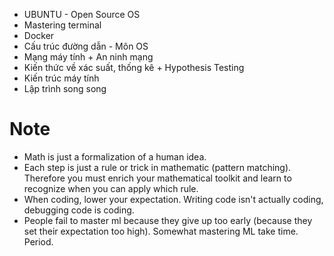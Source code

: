 - UBUNTU - Open Source OS 
-  Mastering terminal
- Docker
- Cấu trúc đường dẫn - Môn OS
- Mạng máy tính + An ninh mạng
- Kiến thức về xác suất, thống kê + Hypothesis Testing
- Kiến trúc máy tính
- Lập trình song song

# Note
- Math is just a formalization of a human idea.
- Each step is just a rule or trick in mathematic (pattern matching). Therefore you must enrich your mathematical toolkit and learn to recognize when you can apply which rule.
- When coding, lower your expectation. Writing code isn't actually coding, debugging code is coding. 
- People fail to master ml because they give up too early (because they set their expectation too high). Somewhat mastering ML take time. Period. 